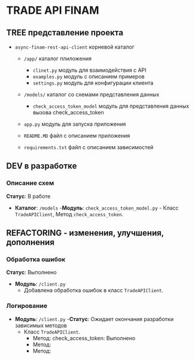 # TRADE API FINAM

## TREE представление проекта
- `async-finam-rest-api-client` корневой каталог
    - `/app/` каталог плиложения
        - `clinet.py` модуль для взаимодействия с API
        - `examples.py` модуль с описанием примеров
        - `settings.py` модуль для конфигурации клиента

    - `/models/` каталог со схемами представления данных
        - `check_access_token_model` модуль для представления данных вызова check_access_token
    
    - `app.py` модуль для запуска приложения
    - `README.MD` файл с описанием приложения
    - `requirements.txt` файл с описанием зависимостей


## DEV в разработке

### Описание схем
**Статус**: В работе
- **Каталог**: `/models`
    -**Модуль**: `check_access_token_model.py`
        - Класс `TradeAPIClient`, Метод `check_access_token`.

## REFACTORING - изменения, улучшения, дополнения

### Обработка ошибок
**Статус**: Выполнено
- **Модуль**: `/client.py`
    - Добавлена обработка ошибок в класс `TradeAPIClient`.

### Логирование
- **Модуль**: `/client.py`
    -**Статус**: Ожидает окончания разработки зависимых методов
    - Класс `TradeAPIClient`.
        - Метод: check_access_token: Выполнено
        - Метод:
        - Метод:
